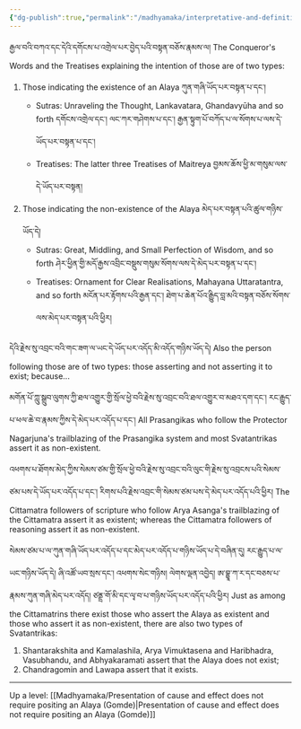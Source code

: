 ```yaml
---
{"dg-publish":true,"permalink":"/madhyamaka/interpretative-and-definitive-meaning-wrt-the-alaya-tendarwa/"}
---
```


རྒྱལ་བའི་བཀའ་དང་དེའི་དགོངས་པ་འགྲེལ་པར་བྱེད་པའི་བསྟན་བཅོས་རྣམས་ལ།
The Conqueror's Words and the Treatises explaining the intention of those are of two types:
1. Those indicating the existence of an Alaya ཀུན་གཞི་ཡོད་པར་བསྟན་པ་དང༌།
	- Sutras: Unraveling the Thought, Lankavatara, Ghandavyūha and so forth
	  དགོངས་འགྲེལ་དང༌། ལང་ཀར་གཤེགས་པ་དང༌། རྒྱན་སྟུག་པོ་བཀོད་པ་ལ་སོགས་པ་ལས་དེ་ཡོད་པར་བསྟན་པ་དང༌།
	- Treatises: The latter three Treatises of Maitreya
	  བྱམས་ཆོས་ཕྱི་མ་གསུམ་ལས་དེ་ཡོད་པར་བསྟན།
2. Those indicating the non-existence of the Alaya མེད་པར་བསྟན་པའི་ཚུལ་གཉིས་ཡོད་དེ།
	- Sutras: Great, Middling, and Small Perfection of Wisdom, and so forth
	  ཤེར་ཕྱིན་གྱི་མདོ་རྒྱས་འབྲིང་བསྡུས་གསུམ་སོགས་ལས་དེ་མེད་པར་བསྟན་པ་དང༌།
	- Treatises: Ornament for Clear Realisations, Mahayana Uttaratantra, and so forth
	  མངོན་པར་རྟོགས་པའི་རྒྱན་དང༌། ཐེག་པ་ཆེན་པོའ་ིརྒྱུད་བླ་མའི་བསྟན་བཅོས་སོགས་ལས་མེད་པར་བསྟན་པའི་ཕྱིར།


དེའི་རྗེས་སུ་འབྲང་བའི་གང་ཟག་ལ་ཡང་དེ་ཡོད་པར་འདོད་མི་འདོད་གཉིས་ཡོད་དེ། 
Also the person following those are of two types: those asserting and not asserting it to exist; because...

མགོན་པོ་ཀླུ་སྒྲུབ་ལུགས་ཀྱི་ཐལ་འགྱུར་གྱི་སྲོལ་ཕྱེ་བའི་རྗེས་སུ་འབྲང་བའི་ཐལ་འགྱུར་བ་མཐའ་དག་དང༌། རང་རྒྱུད་པ་ཕལ་ཆེ་བ་རྣམས་ཀྱིས་དེ་མེད་པར་འདོད་པ་དང༌། 
All Prasangikas who follow the Protector Nagarjuna's trailblazing of the Prasangika system and most Svatantrikas assert it as non-existent.

འཕགས་པ་ཐོགས་མེད་ཀྱིས་སེམས་ཙམ་གྱི་སྲོལ་ཕྱེ་བའི་རྗེས་སུ་འབྲང་བའི་ལུང་གི་རྗེས་སུ་འབྲངས་པའི་སེམས་ཙམ་པས་དེ་ཡོད་པར་འདོད་པ་དང༌། 
རིགས་པའི་རྗེས་འབྲང་གི་སེམས་ཙམ་པས་དེ་མེད་པར་འདོད་པའི་ཕྱིར།
The Cittamatra followers of scripture who follow Arya Asanga's trailblazing of the Cittamatra assert it as existent; whereas the Cittamatra followers of reasoning assert it as non-existent.

སེམས་ཙམ་པ་ལ་ཀུན་གཞི་ཡོད་པར་འདོད་པ་དང་མེད་པར་འདོད་པ་གཉིས་ཡོད་པ་དེ་བཞིན་དུ། རང་རྒྱུད་པ་ལ་ཡང་གཉིས་ཡོད་དེ། ཞི་འཚོ་ཡབ་སྲས་དང༌། 
འཕགས་སེང་གཉིས། ལེགས་ལྡན་འབྱེད། ཨ་བྷྱཱ་ཀ་ར་དང་བཅས་པ་རྣམས་ཀུན་གཞི་མེད་པར་འདོད། ཙནྡྲ་གོ་མི་དང་ལྭ་བ་པ་གཉིས་ཡོད་པར་འདོད་པའི་ཕྱིར།
Just as among the Cittamatrins there exist those who assert the Alaya as existent and those who assert it as non-existent, there are also two types of Svatantrikas:
1. Shantarakshita and Kamalashila, Arya Vimuktasena and Haribhadra, Vasubhandu, and Abhyakaramati assert that the Alaya does not exist;
2. Chandragomin and Lawapa assert that it exists.


---
Up a level: [[Madhyamaka/Presentation of cause and effect does not require positing an Alaya (Gomde)\|Presentation of cause and effect does not require positing an Alaya (Gomde)]]